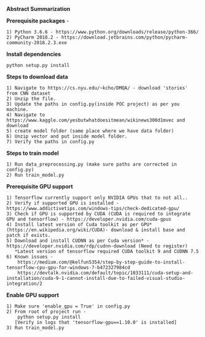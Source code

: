 **Abstract Summarization** 

**Prerequisite packages** -

    1) Python 3.6.6 - https://www.python.org/downloads/release/python-366/
    2) PyCharm 2018.2 - https://download.jetbrains.com/python/pycharm-community-2018.2.3.exe
    
**Install dependencies**

    python setup.py install
        
**Steps to download data**

    1) Navigate to https://cs.nyu.edu/~kcho/DMQA/ - download 'stories' from CNN dataset
    2) Unzip the file.
    3) Update the paths in config.py(inside POC project) as per you machine.
    4) Navigate to https://www.kaggle.com/yesbutwhatdoesitmean/wikinews300d1mvec and download
    5) create model folder (same place where we have data folder)
    6) Unzip vector and put inside model folder.
    7) Verify the paths in config.py
    
**Steps to train model**

    1) Run data_preprocessing.py (make sure paths are corrected in config.py)
    2) Run train_model.py

**Prerequisite GPU support**    
    
    1) Tensorflow currently support only NVIDIA GPUs that to not all..
    2) Verify if supported GPU is installed - https://www.addictivetips.com/windows-tips/check-dedicated-gpu/
    3) Check if GPU is supported by CUDA (CUDA is required to integrate GPU and tensorflow) - https://developer.nvidia.com/cuda-gpus
    4) Install latest version of Cuda toolkit as per GPU* (https://en.wikipedia.org/wiki/CUDA)- download & install base and patch if exists.
    5) Download and install CUDNN as per Cuda version* - https://developer.nvidia.com/rdp/cudnn-download (Need to register)
       *Latest version of tensorflow required CUDA toolkit 9 and CUDNN 7.5
    6) Known issues - 
        https://medium.com/@kelfun5354/step-by-step-guide-to-install-tensorflow-cpu-gpu-for-windows-7-b472327984cd
        https://devtalk.nvidia.com/default/topic/1033111/cuda-setup-and-installation/cuda-9-1-cannot-install-due-to-failed-visual-studio-integration/2


**Enable GPU support**

    1) Make sure 'enable_gpu = True' in config.py
    2) From root of project run -
        python setup.py install 
       [Verify in logs that 'tensorflow-gpu==1.10.0' is installed]
    3) Run train_model.py

    
